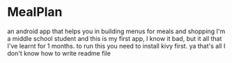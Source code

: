 # MealPlan
an android app that helps you in building menus for meals and shopping
I'm a middle school student and this is my first app, I know it bad, but it all that I've learnt for 1 months. to run this you need to install kivy first. ya that's all I don't know how to write readme file
